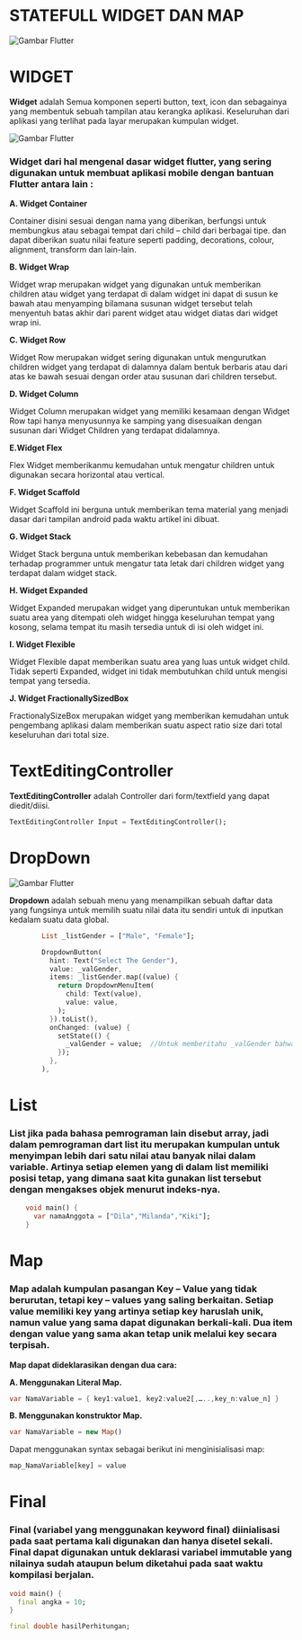 # __STATEFULL WIDGET DAN MAP__
![Gambar Flutter](https://blog.glugmvit.com/assets/images/start_flutter/flutter_head.png)


# __WIDGET__

__Widget__ adalah Semua komponen seperti button, text, icon dan sebagainya yang membentuk sebuah tampilan atau kerangka aplikasi. Keseluruhan dari aplikasi yang terlihat pada layar merupakan kumpulan widget. 

![Gambar Flutter](https://anbidev.com/post/widget.jpg)

### __Widget dari hal mengenal dasar widget flutter, yang sering digunakan untuk membuat aplikasi mobile dengan bantuan Flutter antara lain :__

__A. Widget Container__

Container disini sesuai dengan nama yang diberikan, berfungsi untuk membungkus atau sebagai tempat dari child – child dari berbagai tipe. dan dapat diberikan suatu nilai feature seperti padding, decorations, colour, alignment, transform dan lain-lain.

__B. Widget Wrap__

Widget wrap merupakan widget yang digunakan untuk memberikan children atau widget yang terdapat di dalam widget ini dapat di susun ke bawah atau menyamping bilamana susunan widget tersebut telah menyentuh batas akhir dari parent widget atau widget diatas dari widget wrap ini.

__C. Widget Row__

Widget Row merupakan widget sering digunakan untuk mengurutkan children widget yang terdapat di dalamnya dalam bentuk berbaris atau dari atas ke bawah sesuai dengan order atau susunan dari children tersebut.

__D. Widget Column__

Widget Column merupakan widget yang memiliki kesamaan dengan Widget Row tapi hanya menyusunnya ke samping yang disesuaikan dengan susunan dari Widget Children yang terdapat didalamnya.

__E.Widget Flex__

Flex Widget memberikanmu kemudahan untuk mengatur children untuk digunakan secara horizontal atau vertical.

__F. Widget Scaffold__

Widget Scaffold ini berguna untuk memberikan tema material yang menjadi dasar dari tampilan android pada waktu artikel ini dibuat.

__G. Widget Stack__

Widget Stack berguna untuk memberikan kebebasan dan kemudahan terhadap programmer untuk mengatur tata letak dari children widget yang terdapat dalam widget stack.

__H. Widget Expanded__

Widget Expanded merupakan widget yang diperuntukan untuk memberikan suatu area yang ditempati oleh widget hingga keseluruhan tempat yang kosong, selama tempat itu masih tersedia untuk di isi oleh widget ini.

__I. Widget Flexible__

Widget Flexible dapat memberikan suatu area yang luas untuk widget child. Tidak seperti Expanded, widget ini tidak membutuhkan child untuk mengisi tempat yang tersedia.

__J. Widget FractionallySizedBox__

FractionalySizeBox merupakan widget yang memberikan kemudahan untuk pengembang aplikasi dalam memberikan suatu aspect ratio size dari total keseluruhan dari total size.

# __TextEditingController__

__TextEditingController__ adalah Controller dari form/textfield yang dapat diedit/diisi.

```dart 
TextEditingController Input = TextEditingController();
```

# __DropDown__

![Gambar Flutter](https://miro.medium.com/max/1400/1*P6c5yfjtmOqY-qxXpFmCbQ.jpeg)

__Dropdown__  adalah sebuah menu yang menampilkan sebuah daftar data yang fungsinya untuk memilih suatu nilai data itu sendiri untuk di inputkan kedalam suatu data global.

```dart
        List _listGender = ["Male", "Female"];

        DropdownButton(
          hint: Text("Select The Gender"),
          value: _valGender,
          items: _listGender.map((value) {
            return DropdownMenuItem(
              child: Text(value),
              value: value,
            );
          }).toList(),
          onChanged: (value) {
            setState(() {
              _valGender = value;  //Untuk memberitahu _valGender bahwa isi nya akan diubah sesuai dengan value yang kita pilih
            });
          },
        ),
```


# __List__
### List jika pada bahasa pemrograman lain disebut array, jadi dalam pemrograman dart list itu merupakan kumpulan untuk menyimpan lebih dari satu nilai atau banyak nilai dalam variable. Artinya setiap elemen yang di dalam list memiliki posisi tetap, yang dimana saat kita gunakan list tersebut dengan mengakses objek menurut indeks-nya.

```dart 
    void main() {
      var namaAnggota = ["Dila","Milanda","Kiki"];
    }
```


# __Map__
### Map adalah kumpulan pasangan Key – Value yang tidak berurutan, tetapi key – values yang saling berkaitan. Setiap value memiliki key yang artinya setiap key haruslah unik, namun value yang sama dapat digunakan berkali-kali. Dua item dengan value yang sama akan tetap unik melalui key secara terpisah.

__Map dapat dideklarasikan dengan dua cara:__

__A. Menggunakan Literal Map.__
```dart
var NamaVariable = { key1:value1, key2:value2[,…..,key_n:value_n] }
```

__B. Menggunakan konstruktor Map.__
```dart 
var NamaVariable = new Map()
```
Dapat menggunakan syntax sebagai berikut ini menginisialisasi map:
```dart 
map_NamaVariable[key] = value
```

# __Final__

### Final (variabel yang menggunakan keyword final) diinialisasi pada saat pertama kali digunakan dan hanya disetel sekali. Final dapat digunakan untuk deklarasi variabel immutable yang nilainya sudah ataupun belum diketahui pada saat waktu kompilasi berjalan.


```dart
void main() {
  final angka = 10;
} 
```

```dart 
final double hasilPerhitungan;
```